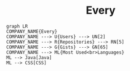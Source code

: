 <h1 align="center">Every</h1>

```mermaid
graph LR
COMPANY_NAME{Every}
COMPANY_NAME ---> U{Users} ---> UN[2]
COMPANY_NAME ---> R{Repositories} ---> RN[5]
COMPANY_NAME ---> G{Gists} ---> GN[65]
COMPANY_NAME ---> ML{Most Used<br>Languages}
ML --> Java[Java]
ML --> CSS[CSS]
```

